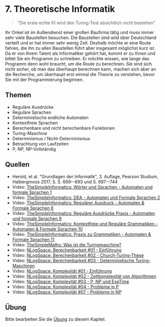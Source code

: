 # 7. Theoretische Informatik 

> "Die erste echte KI wird den Turing-Test absichtlich nicht bestehen"

Ihr Onkel ist im Außendienst einer großen Baufirma tätig und muss immer sehr viele Baustellen besuchen. Die Baustellen sind wild über Deutschland verteilt und er hat immer sehr wenig Zeit. Deshalb möchte er eine Route fahren, die ihn zu allen Baustellen führt aber insgesamt möglichst kurz ist. Da er von Ihrem Talent als Informatiker gehört hat, kommt er zu Ihnen und bittet Sie ein Programm zu schreiben. Er möchte wissen, wie lange das Programm denn wohl braucht, um die Route zu berechnen. Sie sind sich nicht sicher, ob man das überhaupt berechnen kann, machen sich aber an die Recherche, um überhaupt erst einmal die Theorie zu verstehen, bevor Sie mit der Programmierung beginnen.


## Themen

  - Reguläre Ausdrücke
  - Reguläre Sprachen
  - Deterministische endliche Automaten
  - Kontextfreie Sprachen
  - Berechenbare und nicht berechenbare Funktionen
  - Turing-Maschine
  - Determinismus / Nicht-Determinismus
  - Betrachtung von Laufzeiten
  - P, NP, NP-Vollständig


## Quellen

  * Herold, et al. "Grundlagen der Informatik", 3. Auflage, Pearson Studium, Halbergmoos 2017, S. S. 669--693 und S. 697--744
  * Video: [TheSimpleInformatics: Wörter und Sprachen - Automaten und formale Sprachen 1](https://youtu.be/JAvIyh0rIV4)
  * Video: [TheSimpleInformatics: DEA - Automaten und Formale Sprachen 2](https://youtu.be/ztK5O0hT17s)
  * Video: [TheSimpleInformatics: Regulärer Ausdruck - Automaten & Formale Sprachen 6](https://youtu.be/SewleITxvcg)
  * Video: [TheSimpleInformatics: Reguläre Ausdrücke Praxis - Automaten und formale Sprachen 9](https://youtu.be/8KsMSAVS52o)
  * Video: [TheSimpleInformatics: Kontextfreie und Reguläre Grammatiken - Automaten & Formale Sprachen 10](https://youtu.be/kDzZSdM-vXg)
  * Video: [TheSimpleInformatics: Praxis zu Grammatiken - Automaten & Formale Sprachen 11](https://youtu.be/aGWYtdoBF2M)
  * Video: [TheSimpleMaths: Was ist die Turingmaschine?](https://youtu.be/QR8ffLPtomM)
  * Video: [NLogSpace: Berechenbarkeit #01 - Einführung](https://youtu.be/E42XIfOHnWs)
  * Video: [NLogSpace: Berechenbarkeit #02 - Church-Turing-These](https://youtu.be/B2nu5PY9kZQ)
  * Video: [NLogSpace: Berechenbarkeit #03 - Deterministische Turing-Maschinen](https://youtu.be/qDv9pVMiKTc)
  * Video: [NLogSpace: Komplexität #01 - Einführung](https://youtu.be/Bxv-JVtfjis)
  * Video: [NLogSpace: Komplexität #02 - Zeitkomplexität von Algorithmen](https://youtu.be/Vg9yOo32MXw)
  * Video: [NLogSpace: Komplexität #03 - P, NP und ExpTime](https://youtu.be/UI0txXt1z1I)
  * Video: [NLogSpace: Komplexität #04 - Probleme in P](https://youtu.be/lUGpBpZ-9ts)
  * Video: [NLogSpace: Komplexität #07 - Probleme in NP](https://youtu.be/oyygkKj7MKc)

## Übung

Bitte bearbeiten Sie die [Übung](exercise.md) zu diesem Kapitel.
